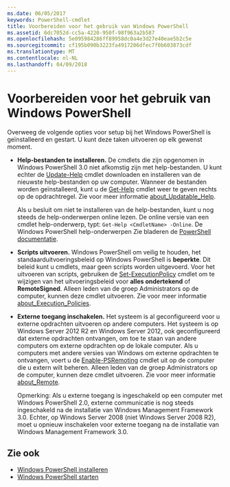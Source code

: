 ```yaml
---
ms.date: 06/05/2017
keywords: PowerShell-cmdlet
title: Voorbereiden voor het gebruik van Windows PowerShell
ms.assetid: 6dc7052d-cc5a-4220-950f-98f963a2b587
ms.openlocfilehash: 5e095984286ff89958dc0a4e3d27e40eae5b2c5e
ms.sourcegitcommit: cf195b090b3223fa4917206dfec7f0b603873cdf
ms.translationtype: MT
ms.contentlocale: nl-NL
ms.lasthandoff: 04/09/2018
---
```

# <a name="getting-ready-to-use-windows-powershell"></a>Voorbereiden voor het gebruik van Windows PowerShell
Overweeg de volgende opties voor setup bij het Windows PowerShell is geïnstalleerd en gestart. U kunt deze taken uitvoeren op elk gewenst moment.

- **Help-bestanden te installeren.** De cmdlets die zijn opgenomen in Windows PowerShell 3.0 niet afkomstig zijn met help-bestanden. U kunt echter de [Update-Help](/powershell/module/microsoft.powershell.core/update-help) cmdlet downloaden en installeren van de nieuwste help-bestanden op uw computer. Wanneer de bestanden worden geïnstalleerd, kunt u de [Get-Help](/powershell/module/microsoft.powershell.core/get-help) cmdlet weer te geven rechts op de opdrachtregel. Zie voor meer informatie [about_Updatable_Help](/powershell/module/microsoft.powershell.core/about/about_updatable_help).

    Als u besluit om niet te installeren van de help-bestanden, kunt u nog steeds de help-onderwerpen online lezen. De online versie van een cmdlet help-onderwerp, typt: `Get-Help <CmdletName> -Online`. De Windows PowerShell help-onderwerpen Zie bladeren de [PowerShell documentatie](/powershell/scripting).

- **Scripts uitvoeren.** Windows PowerShell om veilig te houden, het standaarduitvoeringsbeleid op Windows PowerShell is **beperkte**. Dit beleid kunt u cmdlets, maar geen scripts worden uitgevoerd. Voor het uitvoeren van scripts, gebruiken de [Set-ExecutionPolicy](/powershell/module/microsoft.powershell.security/set-executionpolicy) cmdlet om te wijzigen van het uitvoeringsbeleid voor **alles ondertekend** of **RemoteSigned**. Alleen leden van de groep Administrators op de computer, kunnen deze cmdlet uitvoeren. Zie voor meer informatie [about_Execution_Policies](/powershell/module/microsoft.powershell.core/about/about_execution_policies).

- **Externe toegang inschakelen.** Het systeem is al geconfigureerd voor u externe opdrachten uitvoeren op andere computers. Het systeem is op Windows Server 2012 R2 en Windows Server 2012, ook geconfigureerd dat externe opdrachten ontvangen, om toe te staan van andere computers om externe opdrachten op de lokale computer. Als u computers met andere versies van Windows om externe opdrachten te ontvangen, voert u de [Enable-PSRemoting](/powershell/module/microsoft.powershell.core/enable-psremoting) cmdlet uit op de computer die u extern wilt beheren. Alleen leden van de groep Administrators op de computer, kunnen deze cmdlet uitvoeren. Zie voor meer informatie [about_Remote](/powershell/module/microsoft.powershell.core/about/about_remote).

    Opmerking: Als u externe toegang is ingeschakeld op een computer met Windows PowerShell 2.0, externe communicatie is nog steeds ingeschakeld na de installatie van Windows Management Framework 3.0. Echter, op Windows Server 2008 (niet Windows Server 2008 R2), moet u opnieuw inschakelen voor externe toegang na de installatie van Windows Management Framework 3.0.

## <a name="see-also"></a>Zie ook
- [Windows PowerShell installeren](../setup/Installing-Windows-PowerShell.md)
- [Windows PowerShell starten](/powershell/scripting/setup/starting-windows-powershell)